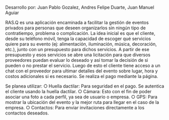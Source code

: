 Desarrollo por: Juan Pablo Gozalez, Andres Felipe Duarte, Juan Manuel Aguiar

RAS.Q es una aplicación encaminada a facilitar la gestión de eventos
privados para personas que deseen organizarlos sin ningún tipo de contratiempo,
problema o complicación. La idea inicial es que el cliente, desde su teléfono móvil,
tenga la capacidad de escoger qué servicios quiere para su evento (ej: alimentación,
iluminación, música, decoración, etc.), junto con un presupuesto para dichos
servicios. A partir de ese presupuesto y esos servicios se abre una licitación para
que diversos proveedores puedan evaluar lo deseado y así tomar la decisión de si
pueden o no prestar el servicio. Luego de esto el cliente tiene acceso a un chat con
el proveedor para ultimar detalles del evento sobre lugar, hora y costos adicionales si
es necesario. Se realiza el pago mediante la página.

Se planea utilizar:
○ Huella dactilar: Para seguridad en el pago. Se autentica el cliente usando la
huella dactilar.
○ Cámara: Esto con el fin de poder asociar una foto a cada perfil, ya sea de
usuario o empresa.
○ GPS: Para mostrar la ubicación del evento y la mejor ruta para llegar en el
caso de la empresa.
○ Contactos: Para enviar invitaciones directamente a los contactos deseados.